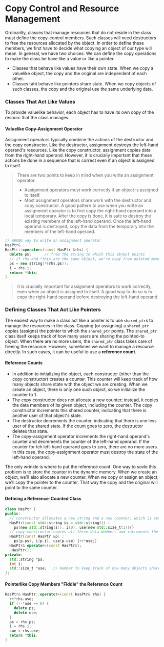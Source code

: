 # Copy Control and Resource Management
Ordinarilly, classes that manage resources that do not reside in the class must define the copy-control members. Such classes will need destructors to free the resources allocated by the object.
In order to define these members, we first have to decide what copying an object of our type will mean. In general, we have two choices: We can define the copy operations to make  the class be have like a value or like a pointer.
* Classes that behave like values have their own state. When we copy a valuelike object, the copy and the original are independent of each other.
* Classes taht behave like pointers share state. When we copy objects of such classes, the copy and the original use the same underlying data.

### Classes That Act Like Values
To provide valuelike behavior, each object has to have its own copy of the resourc that the class manages.

#### Valuelike Copy-Assignment Operator
Assignment operators typically combine the actions of the destructor and the copy constructor. Like the destructor, assignment destroys the left-hand operand's resources. Like the copy constructor, assignment copies data from the right-hand operand. However, it is crucially important that these actions be done in a sequence that is correct even if an object is assigned to itself.
> There are two points to keep in mind when you write an assignment operator.
> * Assignment operators must work correctly if an object is assigned to itself.
> * Most assignment operators share work with the destructor and copy constructor.
> A good pattern to use when you write an assignment operator is to first copy the right-hand operand into a local temporary. After the copy is done, it is safe to destroy the existing members of the left-hand operand. Once the left-hand operand is destroyed, copy the data from the temporary into the members of the left-hand operand.
```cpp
// WRONG way to write an assignment operator
HasPtr&
HasPtr::operator=(const HasPtr &rhs) {
  delete ps;      // free the string to which this object points
  // if rhs and *this are the same object, we're copy from deleted memory
  ps = new string(*(rhs.ps));
  i = rhs.i;
  return *this;
}
```
> It is crucially important for assignment operators to work correctly, even when an object is assigned to itself. A good way to do so is to copy the right-hand operand before destroying the left-hand operand.

### Defining Classes That Act Like Pointers
The easiest way to make a class act like a pointer is to use `shared_ptr`s to manage the resources in the class. Copying (or assigning) a `shared_ptr` copies (assigns) the pointer to which the `shared_ptr` points. The `shared_ptr` class itself keeps track of how many users are sharing the pointed-to object. When there are no more users, the `shared_ptr` class takes care of freeing the resource.
However, sometimes we want to manage a resource directly. In such cases, it can be useful to use a **reference count**.

#### Reference Counts
* In addition to initializing the object, each constructor (other than the copy constructor) creates a counter. This counter will keep track of how many objects share state with the object we are creating. When we create an object, there is only one such object, so we initialize the counter to 1.
* The copy constructor does not allocate a new counter; instead, it copies the data members of its given object, including the counter. The copy constructor increments this shared counter, indicating that there is another user of that object's state.
* The destructor decrements the counter, indicating that there is one less user of the shared state. If the count goes to zero, the destructor deletes that state.
* The copy-assignment operator increments the right-hand operand's counter and decrements the counter of the left-hand  operand. If the counter for teh left-hand operand goes to zero, there are no more users. In this case, the copy-assignment operator must destroy the state of the left-hand operand.

The only wrinkle is where to put the reference count.
One way to sovle this problem is to store the counter in the dynamic memory. When we create an object, we'll also allocate a new counter. When we copy or assign an object, we'll copy the pointer to the counter. That way the copy and the original will point to the same counter.

#### Defining a Reference-Counted Class
```cpp
class HasPtr {
public:
  // constructor allocates a new string and a new counter, which is set to 1
  HasPtr(const std::string &s = std::string()) :
    ps(new std::string(s)), i(0), use(new std::size_t(1)){}
  // copy constructor copies all three data members and increments the counter
  HasPtr(const HasPtr &p) :
    ps(p.ps), i(p.i), use(p.use) {++*use;}
  HasPtr& operator=(const HasPtr&);
  ~HasPtr();
private:
  std::string *ps;
  int i;
  std::size_t *use;   // member to keep track of how many objects share *ps;
};
```

#### Pointerlike Copy Members "Fiddle" the Reference Count
```cpp
HasPtr& HasPtr::operator=(const HasPtr& rhs) {
  ++*rhs.use;
  if (--*use == 0) {
    delete ps;
    delete use;
  }
  ps = rhs.ps;
  i = rhs.i;
  sue = rhs.use;
  return *this;
}
```

